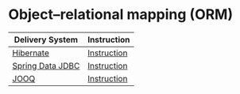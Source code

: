 # Object–relational mapping (ORM)

| Delivery System                                                 | Instruction                           |
|-----------------------------------------------------------------|---------------------------------------|
| [Hibernate](https://hibernate.org/orm/)                         | [Instruction](../hibernate.md)        |
| [Spring Data JDBC](https://spring.io/projects/spring-data-jdbc) | [Instruction](../spring-data-jdbc.md) |
| [JOOQ](https://www.jooq.org/)                                   | [Instruction](../jooq.md)             |

